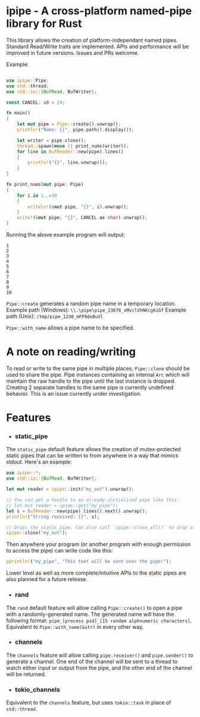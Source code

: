# ipipe - A cross-platform named-pipe library for Rust

This library allows the creation of platform-independant named pipes. Standard Read/Write traits are implemented. APIs and performance will be improved in future versions. Issues and PRs welcome.

Example:
```rust

use ipipe::Pipe;
use std::thread;
use std::io::{BufRead, BufWriter};

const CANCEL: u8 = 24;

fn main()
{
    let mut pipe = Pipe::create().unwrap();
    println!("Name: {}", pipe.path().display());

    let writer = pipe.clone();
    thread::spawn(move || print_nums(writer));
    for line in BufReader::new(pipe).lines()
    {
        println!("{}", line.unwrap());
    }
}

fn print_nums(mut pipe: Pipe)
{
    for i in 1..=10
    {
        writeln!(&mut pipe, "{}", i).unwrap();
    }
    write!(&mut pipe, "{}", CANCEL as char).unwrap();
}
```

Running the above example program will output:
```
1
2
3
4
5
6
7
8
9
10
```

`Pipe::create` generates a random pipe name in a temporary location.
Example path (Windows):
`\\.\pipe\pipe_23676_xMvclVhNKcg6iGf`
Example path (Unix):
`/tmp/pipe_1230_mFP8dx8uVl`

`Pipe::with_name` allows a pipe name to be specified.

# A note on reading/writing

To read or write to the same pipe in multiple places, `Pipe::clone` should be used to share the pipe. Pipe instances containing an internal `Arc` which will maintain the raw handle to the pipe until the last instance is dropped. Creating 2 separate handles to the same pipe is currently undefined behavior. This is an issue currently under investigation. 

# Features
- ### static_pipe
The `static_pipe` default feature allows the creation of mutex-protected static pipes that can be written to from anywhere in a way that mimics stdout. Here's an example:

```rust
use ipipe::*;
use std::io::{BufRead, BufWriter};

let mut reader = ipipe::init("my_out").unwrap();

// You can get a handle to an already-initialized pipe like this:
// let mut reader = ipipe::get("my_pipe");
let s = BufReader::new(pipe).lines().next().unwrap();
println!("String received: {}", s);

// Drops the static pipe. Can also call `ipipe::close_all()` to drop all static pipes.
ipipe::close("my_out");
```
Then anywhere your program (or another program with enough permission to access the pipe) can write code like this:

```rust
pprintln!("my_pipe", "This text will be sent over the pipe!");
```

Lower level as well as more complete/intuitive APIs to the static pipes are also planned for a future release. 

- ### rand
The `rand` default feature will allow calling `Pipe::create()` to open a pipe with a randomly-generated name. The generated name will have the following format: `pipe_[process pid]_[15 random alphnumeric characters]`. Equivalent to `Pipe::with_name(&str)` in every other way.

- ### channels
The `channels` feature will allow calling `pipe.receiver()` and `pipe.sender()` to generate a channel. One end of the channel will be sent to a thread to watch either input or output from the pipe, and the other end of the channel will be returned.

- ### tokio_channels
Equivalent to the `channels` feature, but uses `tokio::task` in place of `std::thread`. 